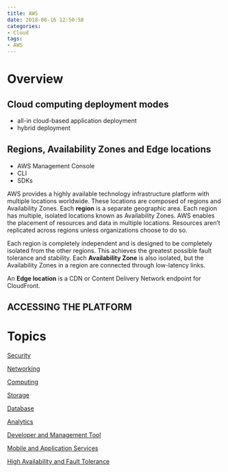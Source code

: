 ```yaml
---
title: AWS
date: 2018-06-16 12:50:58
categories:
- Cloud
tags:
- AWS
---
```

# Overview

## Cloud computing deployment modes
* all-in cloud-based application deployment
* hybrid deployment

## Regions, Availability Zones and Edge locations
* AWS Management Console
* CLI
* SDKs

AWS provides a highly available technology infrastructure platform with multiple locations worldwide. These locations are composed of regions and Availability Zones. Each **region** is a separate geographic area. Each region has multiple, isolated locations known as Availability Zones. AWS enables the placement of resources and data in multiple locations. Resources aren’t replicated across regions unless organizations choose to do so.

Each region is completely independent and is designed to be completely isolated from the other regions. This achieves the greatest possible fault tolerance and stability. Each **Availability Zone** is also isolated, but the Availability Zones in a region are connected through low-latency links.

An **Edge location** is a CDN or Content Delivery Network endpoint for CloudFront.

## ACCESSING THE PLATFORM


# Topics
[Security](aws-security.md)
 
[Networking](aws-networking.md)

[Computing](aws-computing.md)

[Storage](aws-storage.md)

[Database](aws-database.md)

[Analytics](aws-analytics.md)

[Developer and Management Tool](aws-developer-management-tool.md)

[Mobile and Application Services](aws-mobile-application-services.md)

[High Availability and Fault Tolerance](aws-high-availability-fault-tolerance.md)